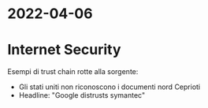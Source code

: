 # 2022-04-06
# Internet Security
Esempi di trust chain rotte alla sorgente:
- Gli stati uniti non riconoscono i documenti nord Ceprioti
- Headline: "Google distrusts symantec"